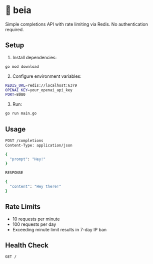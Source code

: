 # 🐋 beia

Simple completions API with rate limiting via Redis. No authentication required.

## Setup

1. Install dependencies:
```bash
go mod download
```

2. Configure environment variables:
```bash
REDIS_URL=redis://localhost:6379
OPENAI_KEY=your_openai_api_key
PORT=8080
```

3. Run:
```bash
go run main.go
```

## Usage

```bash
POST /completions
Content-Type: application/json

{
  "prompt": "Hey!"
}

RESPONSE

{
  "content": "Hey there!"
}
```

## Rate Limits

- 10 requests per minute
- 100 requests per day
- Exceeding minute limit results in 7-day IP ban

## Health Check

```bash
GET /
```
